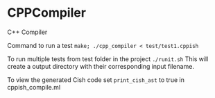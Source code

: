 # CPPCompiler
C++ Compiler

Command to run a test `make; ./cpp_compiler < test/test1.cppish`

To run multiple tests from test folder in the project `./runit.sh` 
This will create a output directory with their corresponding input filename. 

To view the generated Cish code set `print_cish_ast` to true in cppish_compile.ml
